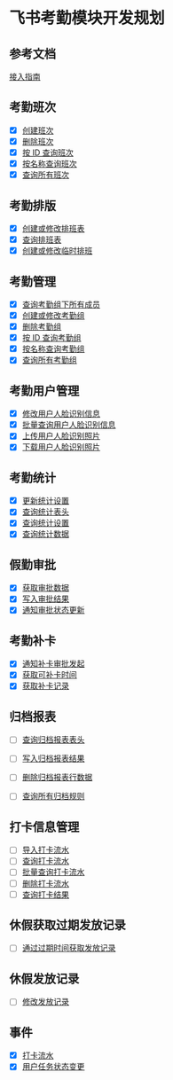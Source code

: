 # 飞书考勤模块开发规划

## 参考文档

[接入指南](https://open.feishu.cn/document/server-docs/attendance-v1/attendance-development-guidelines)

## 考勤班次

- [x] [创建班次](https://open.feishu.cn/document/server-docs/attendance-v1/shift/create)
- [x] [删除班次](https://open.feishu.cn/document/server-docs/attendance-v1/shift/delete)
- [x] [按 ID 查询班次](https://open.feishu.cn/document/server-docs/attendance-v1/shift/get)
- [x] [按名称查询班次](https://open.feishu.cn/document/server-docs/attendance-v1/shift/query)
- [x] [查询所有班次](https://open.feishu.cn/document/server-docs/attendance-v1/shift/list)

## 考勤排版

- [x] [创建或修改排班表](https://open.feishu.cn/document/server-docs/attendance-v1/user_daily_shift/batch_create)
- [x] [查询排班表](https://open.feishu.cn/document/server-docs/attendance-v1/user_daily_shift/query)
- [x] [创建或修改临时排班](https://open.feishu.cn/document/attendance-v1/user_daily_shift/batch_create_temp)

## 考勤管理

- [x] [查询考勤组下所有成员](https://open.feishu.cn/document/attendance-v1/group/list_user)
- [x] [创建或修改考勤组](https://open.feishu.cn/document/server-docs/attendance-v1/group/create)
- [x] [删除考勤组](https://open.feishu.cn/open-apis/attendance/v1/groups/:group_id)
- [x] [按 ID 查询考勤组](https://open.feishu.cn/document/server-docs/attendance-v1/group/get)
- [x] [按名称查询考勤组](https://open.feishu.cn/document/server-docs/attendance-v1/group/search)
- [x] [查询所有考勤组](https://open.feishu.cn/document/server-docs/attendance-v1/group/list)

## 考勤用户管理

- [x] [修改用户人脸识别信息](https://open.feishu.cn/document/server-docs/attendance-v1/user_setting/modify)
- [x] [批量查询用户人脸识别信息](https://open.feishu.cn/document/server-docs/attendance-v1/user_setting/query)
- [x] [上传用户人脸识别照片](https://open.feishu.cn/document/server-docs/attendance-v1/user_setting/upload)
- [x] [下载用户人脸识别照片](https://open.feishu.cn/document/server-docs/attendance-v1/user_setting/download)

## 考勤统计

- [x] [更新统计设置](https://open.feishu.cn/document/server-docs/attendance-v1/user_stats_data/update)
- [x] [查询统计表头](https://open.feishu.cn/document/server-docs/attendance-v1/user_stats_data/query-2)
- [x] [查询统计设置](https://open.feishu.cn/document/server-docs/attendance-v1/user_stats_data/query)
- [x] [查询统计数据](https://open.feishu.cn/document/server-docs/attendance-v1/user_stats_data/query-3)

## 假勤审批

- [x] [获取审批数据](https://open.feishu.cn/document/server-docs/attendance-v1/user_approval/query)
- [x] [写入审批结果](https://open.feishu.cn/document/server-docs/attendance-v1/user_approval/create)
- [x] [通知审批状态更新](https://open.feishu.cn/document/server-docs/attendance-v1/user_approval/process)

## 考勤补卡

- [x] [通知补卡审批发起](https://open.feishu.cn/document/server-docs/attendance-v1/user_task_remedy/create)
- [x] [获取可补卡时间](https://open.feishu.cn/document/server-docs/attendance-v1/user_task_remedy/query_user_allowed_remedys)
- [x] [获取补卡记录](https://open.feishu.cn/document/server-docs/attendance-v1/user_task_remedy/query)

## 归档报表

- [ ] [查询归档报表表头](https://open.feishu.cn/document/attendance-v1/archive_rule/user_stats_fields_query)
- [ ] [写入归档报表结果](https://open.feishu.cn/document/attendance-v1/archive_rule/upload_report)
- [ ] [删除归档报表行数据](https://open.feishu.cn/document/attendance-v1/archive_rule/del_report)
- [ ] [查询所有归档规则](https://open.feishu.cn/document/attendance-v1/archive_rule/list)


## 打卡信息管理

- [ ] [导入打卡流水](https://open.feishu.cn/document/server-docs/attendance-v1/user_task/batch_create)
- [ ] [查询打卡流水](https://open.feishu.cn/document/server-docs/attendance-v1/user_task/get)
- [ ] [批量查询打卡流水](https://open.feishu.cn/document/server-docs/attendance-v1/user_task/query-2)
- [ ] [删除打卡流水](https://open.feishu.cn/document/attendance-v1/user_task/batch_del)
- [ ] [查询打卡结果](https://open.feishu.cn/document/server-docs/attendance-v1/user_task/query)

## 休假获取过期发放记录

- [ ] [通过过期时间获取发放记录](https://open.feishu.cn/document/server-docs/attendance-v1/leave_employ_expire_record/get)

## 休假发放记录
- [ ] [修改发放记录](https://open.feishu.cn/document/server-docs/attendance-v1/leave_accrual_record/patch)

## 事件

- [x] [打卡流水](https://open.feishu.cn/document/server-docs/attendance-v1/event/user-attendance-records-event)
- [x] [用户任务状态变更](https://open.feishu.cn/document/server-docs/attendance-v1/event/user-task-status-change-event)